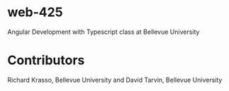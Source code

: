 # web-425
Angular Development with Typescript class at Bellevue University
# Contributors
Richard Krasso, Bellevue University and 
David Tarvin, Bellevue University
